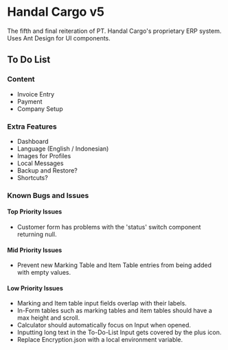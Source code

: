 # Handal Cargo v5

The fifth and final reiteration of PT. Handal Cargo's proprietary ERP system.  
Uses Ant Design for UI components.

## To Do List

### Content

- Invoice Entry
- Payment
- Company Setup

### Extra Features

- Dashboard
- Language (English / Indonesian)
- Images for Profiles
- Local Messages
- Backup and Restore?
- Shortcuts?

### Known Bugs and Issues

#### Top Priority Issues

- Customer form has problems with the 'status' switch component returning null.

#### Mid Priority Issues

- Prevent new Marking Table and Item Table entries from being added with empty values.

#### Low Priority Issues

- Marking and Item table input fields overlap with their labels.
- In-Form tables such as marking tables and item tables should have a max height and scroll.
- Calculator should automatically focus on Input when opened.
- Inputting long text in the To-Do-List Input gets covered by the plus icon.
- Replace Encryption.json with a local environment variable.
